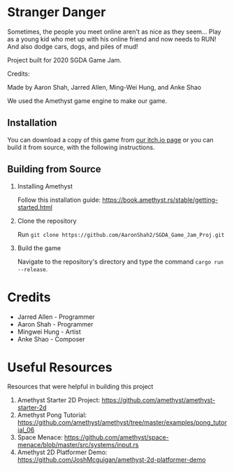 # Stranger Danger
Sometimes, the people you meet online aren't as nice as they seem... Play as a young kid who met up
with his online friend and now needs to RUN! And also dodge cars, dogs, and piles of mud!

Project built for 2020 SGDA Game Jam.

Credits:

Made by Aaron Shah, Jarred Allen, Ming-Wei Hung, and Anke Shao

We used the Amethyst game engine to make our game.

## Installation

You can download a copy of this game from [our itch.io page](https://dready2k.itch.io/stranger-danger)
or you can build it from source, with the following instructions.

## Building from Source

1. Installing Amethyst

    Follow this installation guide: https://book.amethyst.rs/stable/getting-started.html

2. Clone the repository

    Run `git clone https://github.com/AaronShah2/SGDA_Game_Jam_Proj.git`

3. Build the game

    Navigate to the repository's directory and type the command `cargo run --release`.

# Credits
- Jarred Allen - Programmer
- Aaron Shah - Programmer
- Mingwei Hung - Artist
- Anke Shao - Composer

# Useful Resources
Resources that were helpful in building this project

1. Amethyst Starter 2D Project: https://github.com/amethyst/amethyst-starter-2d
2. Amethyst Pong Tutorial: https://github.com/amethyst/amethyst/tree/master/examples/pong_tutorial_06
3. Space Menace: https://github.com/amethyst/space-menace/blob/master/src/systems/input.rs
4. Amethyst 2D Platformer Demo: https://github.com/JoshMcguigan/amethyst-2d-platformer-demo

